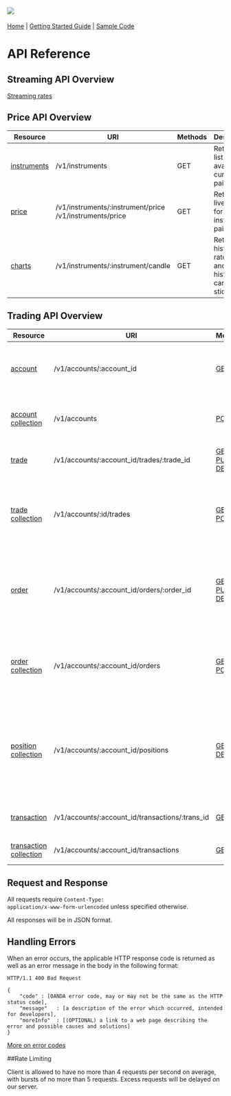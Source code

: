 ![](https://raw.github.com/oanda/apidocs/master/images/oanda_header.png)
=========

[Home](https://github.com/oanda/apidocs) |
[Getting Started Guide](https://github.com/oanda/apidocs/blob/master/sections/getting_started.md) | 
[Sample Code](https://github.com/oanda/apidocs/blob/master/sections/code_samples.md)



# API Reference

Streaming API Overview
---
[Streaming rates](https://github.com/oanda/apidocs/blob/master/sections/streaming.md)

Price API Overview
---
| Resource | URI | Methods | Description |
| -------- | -------- | ------- | ----------- |
| [instruments][rates] | /v1/instruments | GET | Retrieve a list of available currency pairs. |
| [price][rates] | /v1/instruments/:instrument/price /v1/instruments/price | GET | Retrieve live prices for a instrument pair. |
| [charts][rates] | /v1/instruments/:instrument/candle | GET | Retrieve historical rates, live and historical candle sticks. |

Trading API Overview
---

| Resource | URI | Methods | Description |
| -------- | -------- | ------- | ----------- |
| [account][accounts]| /v1/accounts/:account_id  | [GET](https://github.com/oanda/apidocs/blob/master/sections/accounts.md#get-v1accountsaccount_id)    | Contains account information for a specific account. |
| [account collection][accounts] | /v1/accounts | [POST](https://github.com/oanda/apidocs/blob/master/sections/accounts.md#get-v1accounts) | Contains list of accounts for a specific user. |
| [trade][trades] | /v1/accounts/:account_id/trades/:trade_id | [GET](https://github.com/oanda/apidocs/blob/master/sections/trades.md#get-v1accountsaccount_idtradestrade_id), [PUT](https://github.com/oanda/apidocs/blob/master/sections/trades.md#put-v1accountsaccount_idtradestrade_id), [DELETE](https://github.com/oanda/apidocs/blob/master/sections/trades.md#delete-v1accountsaccount_idtradestrade_id) | Contains info of a specific trade. |
| [trade collection][trades] | /v1/accounts/:id/trades | [GET](https://github.com/oanda/apidocs/blob/master/sections/trades.md#get-v1accountsaccount_idtrades), [POST](https://github.com/oanda/apidocs/blob/master/sections/trades.md#post-v1accountsaccount_idtrades) | Contains a list of trades for a specific account. Use POST to create new trades. |
| [order][orders] | /v1/accounts/:account_id/orders/:order_id | [GET](https://github.com/oanda/apidocs/blob/master/sections/orders.md#get-v1accountsaccount_idorderorder_id), [PUT](https://github.com/oanda/apidocs/blob/master/sections/orders.md#put-v1accountsaccount_idordersorder_id), [DELETE](https://github.com/oanda/apidocs/blob/master/sections/orders.md#delete-v1accountsaccount_idordersorder_id) | Contains info of a specific order. GET to retrieve info. PUT to change, DELETE to delete.|
| [order collection][orders] | /v1/accounts/:account_id/orders | [GET](https://github.com/oanda/apidocs/blob/master/sections/orders.md#get-v1accountsaccount_idorders), [POST](https://github.com/oanda/apidocs/blob/master/sections/orders.md#post-v1accountsaccount_idorders) | Contains a list of orders for a specific account. Use POST to create new orders |
| [position collection][positions] | /v1/accounts/:account_id/positions | [GET](https://github.com/oanda/apidocs/blob/master/sections/positions.md#get-v1accountsaccount_idpositions), [DELETE](https://github.com/oanda/apidocs/blob/master/sections/positions.md#delete-v1accountsaccount_idpositionsinstrument) | Contains a list of positions for a specific account. Use GET to retrieve. DELETE to delete existing position. |
| [transaction][transactions] | /v1/accounts/:account_id/transactions/:trans_id | [GET](https://github.com/oanda/apidocs/blob/master/sections/transactions.md#get-v1accountsaccount_idtransactionstrans_id) | Contains info of a specific transaction. |
| [transaction collection][transactions] | /v1/accounts/:account_id/transactions | [GET](https://github.com/oanda/apidocs/blob/master/sections/transactions.md#get-v1accountsaccount_idtransactions) | Contains info of a list transactions. |


<!--
| [price alert][alerts] | /accounts/:account_id/alerts/:alert_id | GET, DELETE | Contains info of a specific transaction. |
| [price alert collection][alerts] | /accounts/:account_id/alerts | GET | Contains info of a list transactions. |
| [news][news] | /news/:article_id | GET | Retrieves the body of a news item. |
| [news collection][news] | /news | GET | Contains a list of news items. |
| [notification collection][notifications] | /users/:username/notifications | POST, DELETE | Contains a list of devices registered for notification for :username's accounts |
-->


Request and Response
------------------
<!--
OAuth token to be part of the HTTP header in all requests

    GET /accounts/1/trades HTTP/1.1
    Accept: */*
    Connection: close
    User-Agent: OAuth gem v0.4.4
    Content-Type: application/x-www-form-urlencoded
    Host: api.oanda.com
-->
All requests require <code>Content-Type: application/x-www-form-urlencoded</code> unless specified otherwise.

All responses will be in JSON format.


Handling Errors
----------------

When an error occurs, the applicable HTTP response code is returned as well as an error message in the body in the following format:

```shell
HTTP/1.1 400 Bad Request

{
    "code" : [OANDA error code, may or may not be the same as the HTTP status code],
    "message"   : [a description of the error which occurred, intended for developers],
    "moreInfo"  : [(OPTIONAL) a link to a web page describing the error and possible causes and solutions]
}
```

[More on error codes](https://github.com/oanda/apidocs/blob/master/sections/return_values.md#errors)




[accounts]: https://github.com/oanda/apidocs/blob/master/sections/accounts.md
[trades]: https://github.com/oanda/apidocs/blob/master/sections/trades.md
[orders]: https://github.com/oanda/apidocs/blob/master/sections/orders.md
[positions]: https://github.com/oanda/apidocs/blob/master/sections/positions.md
[transactions]: https://github.com/oanda/apidocs/blob/master/sections/transactions.md
[alerts]: https://github.com/oanda/apidocs/blob/master/sections/alerts.md
[news]: https://github.com/oanda/apidocs/blob/master/sections/news.md
[rates]: https://github.com/oanda/apidocs/blob/master/sections/rates.md
[notifications]: https://github.com/oanda/apidocs/blob/master/sections/notifications.md
[quick_start]: https://github.com/oanda/apidocs/blob/master/sections/getting_started.md
[examples]: https://github.com/oanda/apidocs/blob/master/sections/getting_started.md#examples


##Rate Limiting

Client is allowed to have no more than 4 requests per second on average, with bursts of no more than 5 requests. Excess requests will be delayed on our server.

